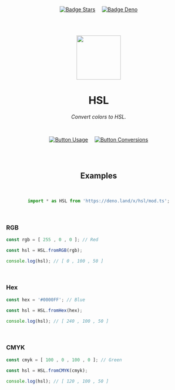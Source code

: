 
<br>

<div align = center>

[![Badge Stars]][#]   
[![Badge Deno]][Deno]

<br>
<br>

<img
    src = 'https://avatars.githubusercontent.com/u/84190317?s=200&v=4'
    width = 120
/>

# HSL

*Convert colors to HSL.*

<br>

[![Button Usage]][Usage]   
[![Button Conversions]][Conversions]

<br>
<br>

## Examples

<br>

```JavaScript
import * as HSL from 'https://deno.land/x/hsl/mod.ts';
```

</div>

<br>

### RGB

```JavaScript
const rgb = [ 255 , 0 , 0 ]; // Red

const hsl = HSL.fromRGB(rgb);

console.log(hsl); // [ 0 , 100 , 50 ]
```

<br>

### Hex

```JavaScript
const hex = '#0000FF'; // Blue

const hsl = HSL.fromHex(hex);

console.log(hsl); // [ 240 , 100 , 50 ]
```

<br>

### CMYK

```JavaScript
const cmyk = [ 100 , 0 , 100 , 0 ]; // Green

const hsl = HSL.fromCMYK(cmyk);

console.log(hsl); // [ 120 , 100 , 50 ]
```

<br>


<!----------------------------------------------------------------------------->

[Conversions]: Documentation/Conversions.md
[License]: LICENSE
[Usage]: Documentation/Usage.md
[Deno]: https://deno.land/x/hsl
[#]: #


<!---------------------------------[ Badges ]---------------------------------->

[Badge License]: https://img.shields.io/badge/License-AGPL3-015d93.svg?style=for-the-badge&labelColor=blue
[Badge Stars]: https://img.shields.io/github/stars/OmegaTools/HSL?style=for-the-badge&logoColor=white&logo=Trustpilot&labelColor=FF66AA&color=cf538b
[Badge Deno]: https://img.shields.io/badge/-Deno-58a341?style=for-the-badge&logoColor=white&logo=Deno&labelColor=64bc4b


<!---------------------------------[ Buttons ]--------------------------------->

[Button Conversions]: https://img.shields.io/badge/Conversions-64BC4B?style=for-the-badge&logoColor=white&logo=Betfair
[Button Usage]: https://img.shields.io/badge/Usage-04ACE6?style=for-the-badge&logoColor=white&logo=GitBook
